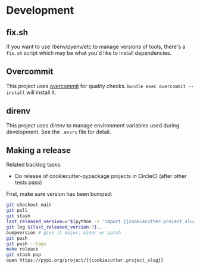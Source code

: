 # Development

## fix.sh

If you want to use rbenv/pyenv/etc to manage versions of tools,
there's a `fix.sh` script which may be what you'd like to install
dependencies.

## Overcommit

This project uses [overcommit](https://github.com/sds/overcommit) for
quality checks.  `bundle exec overcommit --install` will install it.

## direnv

This project uses direnv to manage environment variables used during
development.  See the `.envrc` file for detail.

## Making a release

Related backlog tasks:

* Do release of cookiecutter-pypackage projects in CircleCI (after other tests pass)

First, make sure version has been bumped:

```sh
git checkout main
git pull
git stash
last_released_version=v"$(python -c 'import {{cookiecutter.project_slug}}; print({{cookiecutter.project_slug}}.__version__)')"
git log ${last_released_version:?}..
bumpversion # give it major, minor or patch
git push
git push --tags
make release
git stash pop
open https://pypi.org/project/{{cookiecutter.project_slug}}
```
